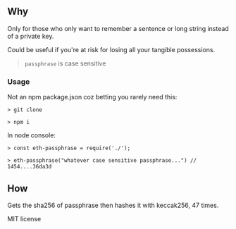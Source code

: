## Why

Only for those who only want to remember a sentence or long string instead of a private key.

Could be useful if you're at risk for losing all your tangible possessions.

> `passphrase` is case sensitive

### Usage

Not an npm package.json coz betting you rarely need this:

```
> git clone 

> npm i
```

In node console:

```
> const eth-passphrase = require('./');

> eth-passphrase("whatever case sensitive passphrase...") // 1454....36da3d
```

## How

Gets the sha256 of passphrase then hashes it with keccak256, 47 times.

MIT license